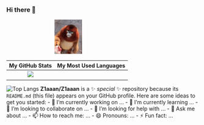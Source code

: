 ### Hi there 👋

<p
  style=" display: block;
margin-left: auto;
margin-right: auto;
width: 50%;"
>
  <img src="images/golden-monkey.gif" alt="Golden Monkey GIF" />
</p>

My GitHub Stats | My Most Used Languages
:----------------------------:|:----------------------------:
![](https://github-readme-stats.vercel.app/api?username=Z1aaan&theme=radical) |
![Top
Langs](https://github-readme-stats.vercel.app/api/top-langs/?username=Z1aaan&layout=compact&theme=radical)
**Z1aaan/Z1aaan** is a ✨ _special_ ✨ repository because its `README.md` (this
file) appears on your GitHub profile. Here are some ideas to get you started: -
🔭 I’m currently working on ... - 🌱 I’m currently learning ... - 👯 I’m looking
to collaborate on ... - 🤔 I’m looking for help with ... - 💬 Ask me about ... -
📫 How to reach me: ... - 😄 Pronouns: ... - ⚡ Fun fact: ...
